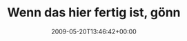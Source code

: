 ---
retweeted: false
source: <a href="http://twitter.com" rel="nofollow">Twitter Web Client</a>
entities:
  hashtags:
  - text: debugging
    indices:
    - '81'
    - '91'
  symbols: []
  user_mentions: []
  urls: []
display_text_range:
- '0'
- '91'
favorite_count: '0'
id_str: '1859228224'
truncated: false
retweet_count: '0'
id: '1859228224'
created_at: Wed May 20 13:46:42 +0000 2009
favorited: false
full_text: 'Wenn das hier fertig ist, gönn ich mir erstmal ne schöne große Tasse heiße
  Luft. #debugging'
lang: de
tags:
- debugging
- pesos:twitter
date: '2009-05-20T13:46:42+00:00'
src: https://twitter.com/bascht/status/1859228224
original_url: https://twitter.com/bascht/status/1859228224
type: twitter_tweet
text: 'Wenn das hier fertig ist, gönn ich mir erstmal ne schöne große Tasse heiße
  Luft. #debugging'
title: 'Wenn das hier fertig ist, gönn '

---